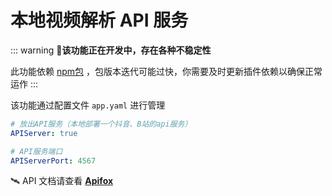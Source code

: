 # 本地视频解析 API 服务
::: warning
**🚧该功能正在开发中，存在各种不稳定性**

此功能依赖 [npm包](https://www.npmjs.com/package/@ikenxuan/amagi) ，包版本迭代可能过快，你需要及时更新插件依赖以确保正常运作
:::

该功能通过配置文件 `app.yaml` 进行管理

```yaml
# 放出API服务（本地部署一个抖音、B站的api服务）
APIServer: true

# API服务端口
APIServerPort: 4567
```

🛰️ API 文档请查看 [**Apifox**](https://amagi.apifox.cn)
